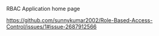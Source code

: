 RBAC Application home page

https://github.com/sunnykumar2002/Role-Based-Access-Control/issues/1#issue-2687912566
